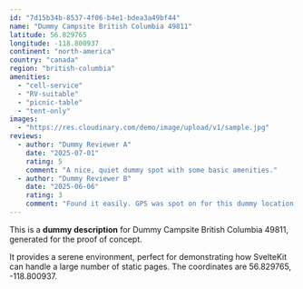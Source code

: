 ```yaml
---
id: "7d15b34b-8537-4f06-b4e1-bdea3a49bf44"
name: "Dummy Campsite British Columbia 49811"
latitude: 56.829765
longitude: -118.800937
continent: "north-america"
country: "canada"
region: "british-columbia"
amenities:
  - "cell-service"
  - "RV-suitable"
  - "picnic-table"
  - "tent-only"
images:
  - "https://res.cloudinary.com/demo/image/upload/v1/sample.jpg"
reviews:
  - author: "Dummy Reviewer A"
    date: "2025-07-01"
    rating: 5
    comment: "A nice, quiet dummy spot with some basic amenities."
  - author: "Dummy Reviewer B"
    date: "2025-06-06"
    rating: 3
    comment: "Found it easily. GPS was spot on for this dummy location."
---
```


This is a **dummy description** for Dummy Campsite British Columbia 49811, generated for the proof of concept.

It provides a serene environment, perfect for demonstrating how SvelteKit can handle a large number of static pages. The coordinates are 56.829765, -118.800937.
